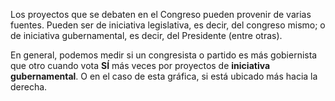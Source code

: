 ﻿ Los proyectos que se debaten en el Congreso pueden provenir de varias fuentes. Pueden ser de iniciativa legislativa, es decir, del congreso mismo; o de iniciativa gubernamental, es decir, del Presidente (entre otras).

En general, podemos medir si un congresista o partido es más gobiernista que otro cuando vota **SÍ** más veces por proyectos de **iniciativa gubernamental**. O en el caso de esta gráfica, si está ubicado más hacia la derecha.
<!--stackedit_data:
eyJoaXN0b3J5IjpbMzEwMjcwODk3XX0=
-->